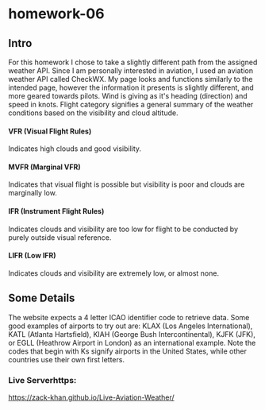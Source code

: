 # homework-06

## Intro

For this homework I chose to take a slightly different path from the assigned weather API. Since I am personally interested in aviation, I used an aviation weather API called CheckWX. My page looks and functions similarly to the intended page, however the information it presents is slightly different, and more geared towards pilots. Wind is giving as it's heading (direction) and speed in knots. Flight category signifies a general summary of the weather conditions based on the visibility and cloud altitude. 

#### VFR (Visual Flight Rules) 
Indicates high clouds and good visibility.

#### MVFR (Marginal VFR) 
Indicates that visual flight is possible but visibility is poor and clouds are marginally low. 

#### IFR (Instrument Flight Rules) 
Indicates clouds and visibility are too low for flight to be conducted by purely outside visual reference. 

#### LIFR (Low IFR)
Indicates clouds and visibility are extremely low, or almost none.

## Some Details

The website expects a 4 letter ICAO identifier code to retrieve data. Some good examples of airports to try out are: KLAX (Los Angeles International), KATL (Atlanta Hartsfield), KIAH (George Bush Intercontinental), KJFK (JFK), or EGLL (Heathrow Airport in London) as an international example. Note the codes that begin with Ks signify airports in the United States, while other countries use their own first letters.

### Live Serverhttps:
https://zack-khan.github.io/Live-Aviation-Weather/
